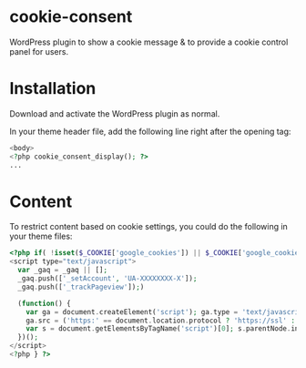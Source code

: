 cookie-consent
==============

WordPress plugin to show a cookie message &amp; to provide a cookie control panel for users.

Installation
============

Download and activate the WordPress plugin as normal.

In your theme header file, add the following line right after the opening <body> tag:

```php
<body>
<?php cookie_consent_display(); ?>
...
```

Content
=======

To restrict content based on cookie settings, you could do the following in your theme files:

```php
<?php if( !isset($_COOKIE['google_cookies']) || $_COOKIE['google_cookies'] == 'enabled' ) { ?>
<script type="text/javascript">
  var _gaq = _gaq || [];
  _gaq.push(['_setAccount', 'UA-XXXXXXXX-X']);
  _gaq.push(['_trackPageview']);)

  (function() {
    var ga = document.createElement('script'); ga.type = 'text/javascript'; ga.async = true;
    ga.src = ('https:' == document.location.protocol ? 'https://ssl' : 'http://www') + '.google-analytics.com/ga.js';
    var s = document.getElementsByTagName('script')[0]; s.parentNode.insertBefore(ga, s);
  })();
</script>
<?php } ?>
```
